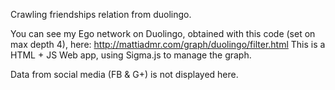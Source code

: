 Crawling friendships relation from duolingo.

You can see my Ego network on Duolingo, obtained with this code (set on max depth 4), here:
http://mattiadmr.com/graph/duolingo/filter.html
This is a HTML + JS Web app, using Sigma.js to manage the graph.

Data from social media (FB & G+) is not displayed here.
